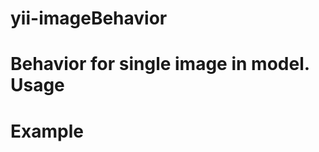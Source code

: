 yii-imageBehavior
=================
Behavior for single image in model.
Usage
======
Example
=======
